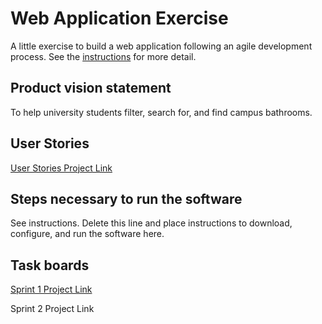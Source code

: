 # Web Application Exercise

A little exercise to build a web application following an agile development process. See the [instructions](instructions.md) for more detail.

## Product vision statement

To help university students filter, search for, and find campus bathrooms.

## User Stories

[User Stories Project Link](https://github.com/orgs/software-students-spring2025/projects/13/views/1)

## Steps necessary to run the software

See instructions. Delete this line and place instructions to download, configure, and run the software here.

## Task boards

[Sprint 1 Project Link](https://github.com/orgs/software-students-spring2025/projects/36/views/1)

Sprint 2 Project Link
